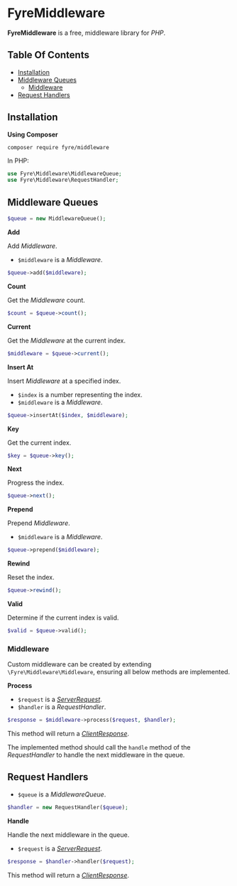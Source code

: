 # FyreMiddleware

**FyreMiddleware** is a free, middleware library for *PHP*.


## Table Of Contents
- [Installation](#installation)
- [Middleware Queues](#middleware-queues)
    - [Middleware](#middleware)
- [Request Handlers](#request-handlers)



## Installation

**Using Composer**

```
composer require fyre/middleware
```

In PHP:

```php
use Fyre\Middleware\MiddlewareQueue;
use Fyre\Middleware\RequestHandler;
```


## Middleware Queues

```php
$queue = new MiddlewareQueue();
```

**Add**

Add *Middleware*.

- `$middleware` is a *Middleware*.

```php
$queue->add($middleware);
```

**Count**

Get the *Middleware* count.

```php
$count = $queue->count();
```

**Current**

Get the *Middleware* at the current index.

```php
$middleware = $queue->current();
```

**Insert At**

Insert *Middleware* at a specified index.

- `$index` is a number representing the index.
- `$middleware` is a *Middleware*.

```php
$queue->insertAt($index, $middleware);
```

**Key**

Get the current index.

```php
$key = $queue->key();
```

**Next**

Progress the index.

```php
$queue->next();
```

**Prepend**

Prepend *Middleware*.

- `$middleware` is a *Middleware*.

```php
$queue->prepend($middleware);
```

**Rewind**

Reset the index.

```php
$queue->rewind();
```

**Valid**

Determine if the current index is valid.

```php
$valid = $queue->valid();
```


### Middleware

Custom middleware can be created by extending `\Fyre\Middleware\Middleware`, ensuring all below methods are implemented.

**Process**

- `$request` is a [*ServerRequest*](https://github.com/elusivecodes/fyreserver).
- `$handler` is a *RequestHandler*.

```php
$response = $middleware->process($request, $handler);
```

This method will return a [*ClientResponse*](https://github.com/elusivecodes/fyreserver).

The implemented method should call the `handle` method of the *RequestHandler* to handle the next middleware in the queue.


## Request Handlers

- `$queue` is a *MiddlewareQueue*.

```php
$handler = new RequestHandler($queue);
```

**Handle**

Handle the next middleware in the queue.

- `$request` is a [*ServerRequest*](https://github.com/elusivecodes/fyreserver).

```php
$response = $handler->handler($request);
```

This method will return a [*ClientResponse*](https://github.com/elusivecodes/fyreserver).
